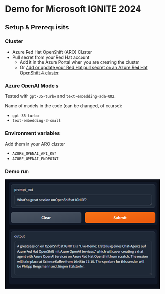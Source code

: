 # Demo for Microsoft IGNITE 2024



## Setup & Prerequisits

### Cluster

- Azure Red Hat OpenShift (ARO) Cluster
- Pull secret from your Red Hat account
  - Add it in the Azure Portal when you are creating the cluster
  - Or [Add or update your Red Hat pull secret on an Azure Red Hat OpenShift 4 cluster](https://learn.microsoft.com/en-us/azure/openshift/howto-add-update-pull-secret)
  
### Azure OpenAI Models

Tested with `gpt-35-turbo` and `text-embedding-ada-002`.

Name of models in the code (can be changed, of course):
- `gpt-35-turbo`
- `text-embedding-3-small`

### Environment variables

Add them in your ARO cluster

- `AZURE_OPENAI_API_KEY`
- `AZURE_OPENAI_ENDPOINT`

### Demo run

![](./assets/demo1.png)
